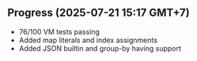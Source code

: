 ## Progress (2025-07-21 15:17 GMT+7)
- 76/100 VM tests passing
- Added map literals and index assignments
- Added JSON builtin and group-by having support
